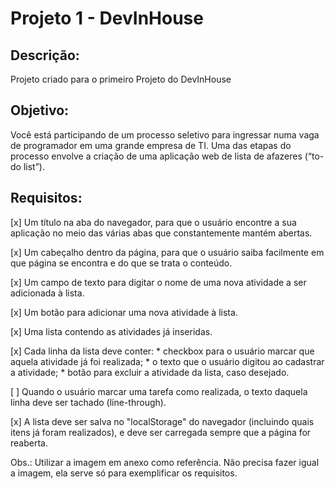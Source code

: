 # Projeto 1 - DevInHouse 

## **Descrição:** 

Projeto criado para o primeiro Projeto do DevInHouse


## **Objetivo:** 

Você está participando de um processo seletivo para ingressar numa vaga de programador em uma grande empresa de TI. Uma das etapas do processo envolve a criação de uma aplicação web de lista de afazeres (“to-do list”).

## **Requisitos:**


[x] Um título na aba do navegador, para que o usuário encontre a sua aplicação no meio das várias abas que constantemente mantém abertas.

[x] Um cabeçalho dentro da página, para que o usuário saiba facilmente em que página se encontra e do que se trata o conteúdo.

[x] Um campo de texto para digitar o nome de uma nova atividade a ser adicionada à lista.

[x] Um botão para adicionar uma nova atividade à lista.

[x] Uma lista contendo as atividades já inseridas.

[x] Cada linha da lista deve conter: 
	* checkbox para o usuário marcar que aquela atividade já foi realizada; 
	* o texto que o usuário digitou ao cadastrar a atividade; 
	* botão para excluir a atividade da lista, caso desejado.

[ ] Quando o usuário marcar uma tarefa como realizada, o texto daquela linha deve ser tachado (line-through).

[x] A lista deve ser salva no "localStorage" do navegador (incluindo quais itens já foram realizados), e deve ser carregada sempre que a página for reaberta.

Obs.: Utilizar a imagem em anexo como referência. Não precisa fazer igual a imagem, ela serve só para exemplificar os requisitos.
